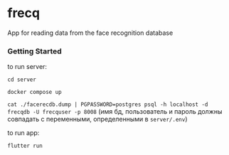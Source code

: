 # frecq

App for reading data from the face recognition database

### Getting Started

to run server:

```cd server```

```docker compose up```

```cat ./facerecdb.dump | PGPASSWORD=postgres psql -h localhost -d frecqdb -U frecquser -p 8008```
(имя бд, пользователь и пароль должны совпадать с переменными, определенными в `server/.env`)

to run app:

```flutter run```
